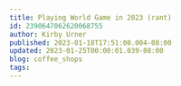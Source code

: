```yaml
---
title: Playing World Game in 2023 (rant)
id: 2390647062620068755
author: Kirby Urner
published: 2023-01-18T17:51:00.004-08:00
updated: 2023-01-25T00:00:01.039-08:00
blog: coffee_shops
tags: 
---
```


